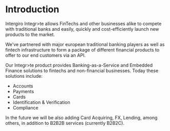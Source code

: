 # Introduction

Intergiro Integr>te allows FinTechs and other businesses alike to compete with traditional banks and easily, quickly and cost-efficiently launch new products to the market.

We've partnered with major european traditional banking players as well as fintech infrastructure to form a package of different financial products to offer to our end customers via an API.

Our Integr>te product provides Banking-as-a-Service and Embedded Finance solutions to fintechs and non-financial businesses. Today these solutions include:
 - Accounts
 - Payments
 - Cards
 - Identification & Verification
 - Compliance

In the future we will be also adding Card Acquiring, FX, Lending, among others, in addition to B2B2B services (currently B2B2C).

